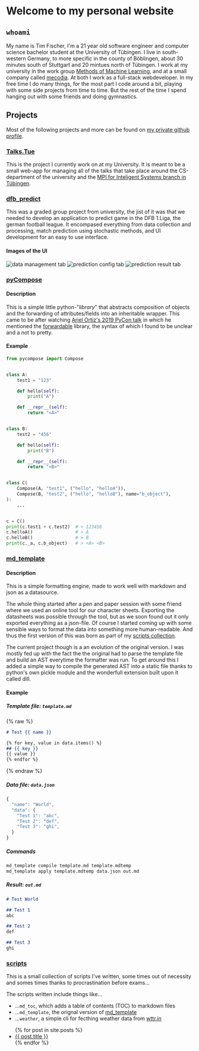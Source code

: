 # Welcome to my personal website

## `whoami`

My name is Tim Fischer, I'm a 21 year old software engineer and computer science bachelor student at the University of Tübingen. I live in south-western Germany, to more specific in the county of Böblingen, about 30 minutes south of Stuttgart and 20 mintues north of Tübingen. I work at my university in the work group [Methods of Machine Learning](https://www.wsi.uni-tuebingen.de/lehrstuehle/methoden-des-maschinellen-lernens/), and at a small company called [mecodia](https://mecodia.de/). At both I work as a full-stack webdeveloper. In my free time I do many things, for the most part I code around a bit, playing with some side projects from time to time. But the rest of the time I spend hanging out with some friends and doing gymnastics.

## Projects

Most of the following projects and more can be found on [my private github profile](https://github.com/tim-fi).

### [Talks.Tue](https://github.com/talks-tue/talks.tue.flask)
This is the project I currently work on at my University. It is meant to be a small web-app for managing all of the talks that take place around the CS-department of the university and the [MPI for Inteligent Systems branch in Tübingen](https://is.tuebingen.mpg.de/).

### [dfb_predict](https://github.com/tim-fi/dfb_predict)
This was a graded group project from university, the jist of it was that we needed to develop an application to predict game in the DFB 1.Liga, the german football league. It encompased everything from data collection and processing, match prediction using stochastic methods, and UI development for an easy to use interface.

#### Images of the UI
![data management tab](https://raw.githubusercontent.com/tim-fi/dfb_predict/master/presentation/gui_imgs/001.png)
![prediction config tab](https://raw.githubusercontent.com/tim-fi/dfb_predict/master/presentation/gui_imgs/002.png)
![prediction result tab](https://raw.githubusercontent.com/tim-fi/dfb_predict/master/presentation/gui_imgs/003.png)

### [pyCompose](https://github.com/tim-fi/pycompose)

#### Description
This is a simple little python-"_library_" that abstracts composition of objects and the forwarding of attributes/fields into an inheritable wrapper. This came to be after watching [Ariel Ortiz's 2019 PyCon talk](https://www.youtube.com/watch?v=YXiaWtc0cgE) in which he mentioned the [forwardable](https://github.com/5long/forwardable) library, the syntax of which I found to be unclear and a not to pretty.

#### Example
```python
from pycompose import Compose


class A:
    test1 = "123"

    def hello(self):
        print("A")

    def __repr__(self):
        return "<A>"


class B:
    test2 = "456"

    def hello(self):
        print("B")

    def __repr__(self):
        return "<B>"


class C(
    Compose(A, "test1", ("hello", "helloA")),
    Compose(B, "test2", ("hello", "helloB"), name="b_object"),
):
    ...


c = C()
print(c.test1 + c.test2)  # > 123456
c.helloA()                # > A
c.helloB()                # > B
print(c._a, c.b_object)   # > <A> <B>
```

### [md_template](https://github.com/tim-fi/md_template)

#### Description
This is a simple formatting engine, made to work well with markdown and json as a datasource.

The whole thing started after a pen and paper session with some friend where we used an online tool for our character sheets. Exporting the datasheets was possible through the tool, but as we soon found out it only exported everything as a json-file. Of course I started coming up with some sensible ways to format the data into something more human-readable. And thus the first version of this was born as part of my [scripts collection](#scripts).

The current project though is a an evolution of the original version. I was mostly fed up with the fact the the original had to parse the template file and build an AST everytime the formatter was run. To get around this I added a simple way to compile the generated AST into a static file thanks to python's own pickle module and the wonderfull extension built upon it called dill.

#### Example
##### Template file: `template.md`
{% raw %}
```md
# Test {{ name }}

{% for key, value in data.items() %}
## {{ key }}
{{ value }}
{% endfor %}
```
{% endraw %}

##### Data file: `data.json`
```javascript
{
  "name": "World",
  "data": {
    "Test 1": "abc",
    "Test 2": "def",
    "Test 3": "ghi",
  }
}
```

##### Commands
```sh
md_template compile template.md template.mdtemp
md_template apply template.mdtemp data.json out.md
```

##### Result: `out.md`
```md
# Test World

## Test 1
abc

## Test 2
def

## Test 3
ghi
```

### [scripts](https://github.com/tim-fi/scripts)
This is a small collection of scripts I've written, some times out of necessity and somes times thanks to procrastination before exams...

The scripts written include things like...
* ...`md_toc`, which adds a table of contents (TOC) to markdown files
* ...`md_template`, the orignal version of [md_template](#md_template)
* ...`weather`, a simple cli for fecthing weather data from [wttr.in](https://wttr.in)


<ul>
  {% for post in site.posts %}
    <li>
      <a href="{{ post.url }}">{{ post.title }}</a>
    </li>
  {% endfor %}
</ul>